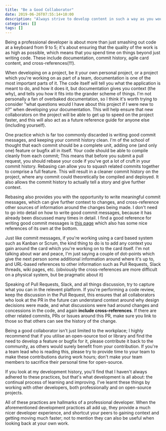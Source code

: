 ```yaml
---
title: "Be a Good Collaborator"
date: 2019-06-26T07:55:14+10:00
description: "Always strive to develop content in such a way as you would like to consume it"
categories: []
tags: []
---
```


Being a professional developer is about more than just smashing out code at a
keyboard from 9 to 5; it's about ensuring that the quality of the work is as
high as possible, which means that you spend time on things beyond just writing
code. These include documentation, commit history, agile card content, and
cross-references(!!!).

When developing on a project, be it your own personal project, or a project
which you're working on as part of a team, documentation is one of the most
important parts of it. The code itself will tell you what the application is
meant to do, and how it does it, but documentation gives you context (the why),
and tells you how it fits into the grander scheme of things. I'm not personally
a fan of overbaked documentation, so I think it's worth trying to consider "what
questions would I have about this project if I were new to it?" when developing
your documentation. This will help ensure that new collaborators on the project
will be able to get up to speed on the project faster, and this will also act as
a future reference guide for anyone else (including yourself).

One practice which is far too commonly discarded is writing good commit
messages, and keeping your commit history clean. I'm of the school of thought
that each commit should be a complete unit, adding one (and only one) feature or
bugfix all in itself. Your code should be able to compile cleanly from each
commit; This means that before you submit a pull request, you should rebase your
code if you've got a lot of cruft in your commit history. Rebasing can allow you
to squash related commits together to comprise a full feature. This will result
in a cleaner commit history on the project, where any commit could theoretically
be compiled and deployed. It also allows the commit history to actually tell a
story and give further context.

Rebasing also provides you with the opportunity to write meaningful commit
messages, which can give further context to changes, and cross-reference other
sources of information around the changes being made. I don't need to go into
detail on how to write good commit messages, because it has already been
discussed many times in detail. I find a good reference for writing good commit
messages is [this
page](https://github.com/erlang/otp/wiki/writing-good-commit-messages) which
also has some nice references of its own at the bottom.

Just like commit messages, if you're working using a card based system such as
Kanban or Scrum, the kind thing to do is to add any context you gain around the
card which you're working on to the card itself. I'm not talking about war and
peace, I'm just saying a couple of dot-points which give the next person some
additional information around where it's up to, and URL-based references to
other information such as Pull Requests, Slack threads, wiki pages, etc.
(obviously the cross-references are more difficult on a physical system, but be
pragmatic about it)

Speaking of Pull Requests, Slack, and all things discussion, try to capture what
you can in the relevent platform. If you're performing a code review, keep the
discussion in the Pull Request, this ensures that all collaborators who look at
the PR in the future can understand context around why design decisions were
made, and what discussions were had around changes and concessions in the code,
and again **include cross-references**. If there are other related commits, PRs
or Issues around this PR, make sure you link to those so that others can see the
history of the change.

Being a good collaborator isn't just limited to the workplace; I highly
recommend that if you utilise an open-source tool or library and find the need
to develop a feature or bugfix for it, please contribute it back to the
community, as others would surely benefit from your contribution. If you're a
team lead who is reading this, please try to provide time to your team to make
these contributions during work hours; don't make your team members to sacrifice
their personal time for open-source.

If you look at my development history, you'll find that I haven't always adhered
to these practices, but that's what development is all about: the continual
process of learning and improving. I've learnt these things by working with
other developers, both professionally and on open-source projects.

All of these practices are hallmarks of a professional developer. When the
aforementioned development practices all add up, they provide a much nicer
developer experience, and shortcut your peers to gaining context and getting
moving much faster; not to mention they can also be useful when looking back at
your own work.
